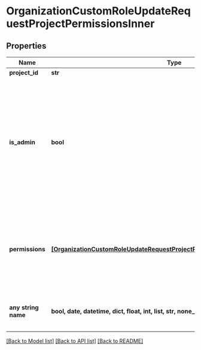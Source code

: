 # OrganizationCustomRoleUpdateRequestProjectPermissionsInner


## Properties
Name | Type | Description | Notes
------------ | ------------- | ------------- | -------------
**project_id** | **str** |  | [optional] 
**is_admin** | **bool** | If &#x60;is_admin&#x60; is &#x60;true&#x60;, the user is: - automatically &#x60;MANAGER&#x60; for each environment type - allowed to manage project deployment rules - able to delete the project Note that &#x60;permissions&#x60; can then be ignored for this project  | [optional]  if omitted the server will use the default value of False
**permissions** | [**[OrganizationCustomRoleUpdateRequestProjectPermissionsInnerPermissionsInner]**](OrganizationCustomRoleUpdateRequestProjectPermissionsInnerPermissionsInner.md) | Mandatory if &#x60;is_admin&#x60; is &#x60;false&#x60;   Should contain an entry for every environment type: - &#x60;DEVELOPMENT&#x60; - &#x60;PREVIEW&#x60; - &#x60;STAGING&#x60; - &#x60;PRODUCTION&#x60;  | [optional] 
**any string name** | **bool, date, datetime, dict, float, int, list, str, none_type** | any string name can be used but the value must be the correct type | [optional]

[[Back to Model list]](../README.md#documentation-for-models) [[Back to API list]](../README.md#documentation-for-api-endpoints) [[Back to README]](../README.md)


